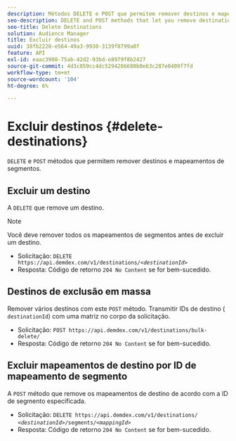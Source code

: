 ```yaml
---
description: Métodos DELETE e POST que permitem remover destinos e mapeamentos de segmentos.
seo-description: DELETE and POST methods that let you remove destinations and segment mappings.
seo-title: Delete Destinations
solution: Audience Manager
title: Excluir destinos
uuid: 38fb2228-e564-49a3-9930-3139f8799a8f
feature: API
exl-id: eaac3908-75ab-42d2-93bd-e8979f8b2427
source-git-commit: 4d3c859cc4dc5294286680b0e63c287e0409f7fd
workflow-type: tm+mt
source-wordcount: '104'
ht-degree: 6%

---
```


# Excluir destinos {#delete-destinations}

`DELETE` e `POST` métodos que permitem remover destinos e mapeamentos de segmentos.

<!-- r_delete_destinations_all.xml -->

## Excluir um destino

A `DELETE` que remove um destino.

>[!NOTE]
>
>Você deve remover todos os mapeamentos de segmentos antes de excluir um destino.

* Solicitação: `DELETE https://api.demdex.com/v1/destinations/`*`<destinationId>`*
* Resposta: Código de retorno `204 No Content` se for bem-sucedido.

## Destinos de exclusão em massa

Remover vários destinos com este `POST` método. Transmitir IDs de destino ( `destinationId`) com uma matriz no corpo da solicitação.

* Solicitação: `POST https://api.demdex.com/v1/destinations/bulk-delete/`
* Resposta: Código de retorno `204 No Content` se for bem-sucedido.

## Excluir mapeamentos de destino por ID de mapeamento de segmento

A `POST` método que remove os mapeamentos de destino de acordo com a ID de segmento especificada.

* Solicitação: `DELETE https://api.demdex.com/v1/destinations/` *`<destinationId>`*`/segments/`*`<mappingId>`*
* Resposta: Código de retorno `204 No Content` se for bem-sucedido.
